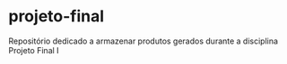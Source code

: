# projeto-final
Repositório dedicado a armazenar produtos gerados durante a disciplina Projeto Final I 
